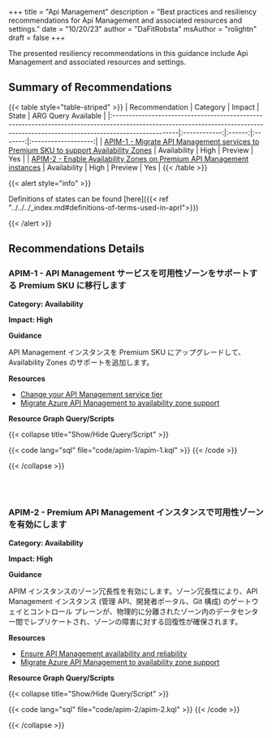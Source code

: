 +++
title = "Api Management"
description = "Best practices and resiliency recommendations for Api Management and associated resources and settings."
date = "10/20/23"
author = "DaFitRobsta"
msAuthor = "rolightn"
draft = false
+++

The presented resiliency recommendations in this guidance include Api Management and associated resources and settings.

## Summary of Recommendations

{{< table style="table-striped" >}}
| Recommendation                                                                                                                                                                  |   Category   | Impact |  State  | ARG Query Available |
|:--------------------------------------------------------------------------------------------------------------------------------------------------------------------------------|:------------:|:------:|:-------:|:-------------------:|
| [APIM-1 - Migrate API Management services to Premium SKU to support Availability Zones](#apim-1---migrate-api-management-services-to-premium-sku-to-support-availability-zones) | Availability |  High  | Preview |         Yes         |
| [APIM-2 - Enable Availability Zones on Premium API Management instances](#apim-2---enable-availability-zones-on-premium-api-management-instances)                               | Availability |  High  | Preview |         Yes         |
{{< /table >}}

{{< alert style="info" >}}

Definitions of states can be found [here]({{< ref "../../../_index.md#definitions-of-terms-used-in-aprl">}})

{{< /alert >}}

## Recommendations Details

### APIM-1 - API Management サービスを可用性ゾーンをサポートする Premium SKU に移行します

**Category: Availability**

**Impact: High**

**Guidance**

API Management インスタンスを Premium SKU にアップグレードして、Availability Zones のサポートを追加します。

**Resources**

- [Change your API Management service tier](https://learn.microsoft.com/ja-jp/azure/api-management/upgrade-and-scale#change-your-api-management-service-tier)
- [Migrate Azure API Management to availability zone support](https://learn.microsoft.com/ja-jp/azure/reliability/migrate-api-mgt)

**Resource Graph Query/Scripts**

{{< collapse title="Show/Hide Query/Script" >}}

{{< code lang="sql" file="code/apim-1/apim-1.kql" >}} {{< /code >}}

{{< /collapse >}}

<br><br>

### APIM-2 - Premium API Management インスタンスで可用性ゾーンを有効にします

**Category: Availability**

**Impact: High**

**Guidance**

APIM インスタンスのゾーン冗長性を有効にします。ゾーン冗長性により、API Management インスタンス (管理 API、開発者ポータル、Git 構成) のゲートウェイとコントロール プレーンが、物理的に分離されたゾーン内のデータセンター間でレプリケートされ、ゾーンの障害に対する回復性が確保されます。

**Resources**

- [Ensure API Management availability and reliability](https://learn.microsoft.com/ja-jp/azure/api-management/high-availability#availability-zones)
- [Migrate Azure API Management to availability zone support](https://learn.microsoft.com/ja-jp/azure/reliability/migrate-api-mgt)

**Resource Graph Query/Scripts**

{{< collapse title="Show/Hide Query/Script" >}}

{{< code lang="sql" file="code/apim-2/apim-2.kql" >}} {{< /code >}}

{{< /collapse >}}

<br><br>
